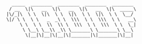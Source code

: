       _____  ________  ________  ________  ________
     / __  \|\   __  \|\   __  \|\   __  \|\  _____\
    |\/_|\  \ \  \|\  \ \  \|\  \ \  \|\  \ \  \__/
    \|/ \ \  \ \   _  _\ \  \\\  \ \  \\\  \ \   __\
         \ \  \ \  \\  \\ \  \\\  \ \  \\\  \ \  \_|
          \ \__\ \__\\ _\\ \_______\ \_______\ \__\
           \|__|\|__|\|__|\|_______|\|_______|\|__|
